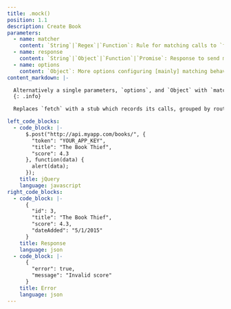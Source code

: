 ```yaml
---
title: .mock()
position: 1.1
description: Create Book
parameters:
  - name: matcher
    content: `String`|`Regex`|`Function`: Rule for matching calls to `fetch`
  - name: response
    content: `String`|`Object`|`Function`|`Promise`: Response to send matched calls
  - name: options
    content: `Object`: More options configuring [mainly] matching behaviour
content_markdown: |-

  Alternatively a single parameters, `options`, and `Object` with `matcher`, `response` and other options defined on it, can be passed
  {: .info}

  Replaces `fetch` with a stub which records its calls, grouped by route, and returns a `Response` instance.

left_code_blocks:
  - code_block: |-
      $.post("http://api.myapp.com/books/", {
        "token": "YOUR_APP_KEY",
        "title": "The Book Thief",
        "score": 4.3
      }, function(data) {
        alert(data);
      });
    title: jQuery
    language: javascript
right_code_blocks:
  - code_block: |-
      {
        "id": 3,
        "title": "The Book Thief",
        "score": 4.3,
        "dateAdded": "5/1/2015"
      }
    title: Response
    language: json
  - code_block: |-
      {
        "error": true,
        "message": "Invalid score"
      }
    title: Error
    language: json
---
```



